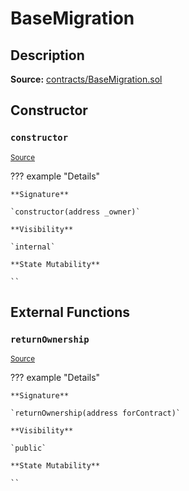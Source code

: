 # BaseMigration

## Description

**Source:** [contracts/BaseMigration.sol](https://github.com/Synthetixio/synthetix/tree/v2.90.2-alpha/contracts/BaseMigration.sol)

## Constructor

### `constructor`

<sub>[Source](https://github.com/Synthetixio/synthetix/tree/v2.90.2-alpha/contracts/BaseMigration.sol#L6)</sub>

??? example "Details"

    **Signature**

    `constructor(address _owner)`

    **Visibility**

    `internal`

    **State Mutability**

    ``

## External Functions

### `returnOwnership`

<sub>[Source](https://github.com/Synthetixio/synthetix/tree/v2.90.2-alpha/contracts/BaseMigration.sol#L9)</sub>

??? example "Details"

    **Signature**

    `returnOwnership(address forContract)`

    **Visibility**

    `public`

    **State Mutability**

    ``
